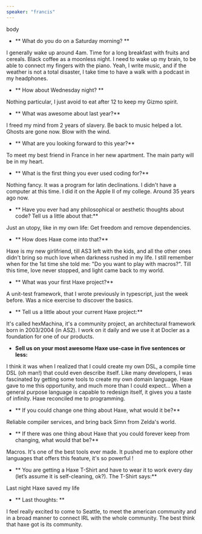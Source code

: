 ```yaml
---
speaker: "francis"
---
```


body

* ** What do you do on a Saturday morning? **

I generally wake up around 4am. Time for a long breakfast with fruits and cereals. Black coffee as a moonless night. I need to wake up my brain, to be able to connect my fingers with the piano. Yeah, I write music, and if the weather is not a total disaster, I take time to have a walk with a podcast in my headphones.

* ** How about Wednesday night? **

Nothing particular, I just avoid to eat after 12 to keep my Gizmo spirit.

* ** What was awesome about last year?**

I freed my mind from 2 years of slavery. Be back to music helped a lot. Ghosts are gone now. Blow with the wind.

* ** What are you looking forward to this year?**

To meet my best friend in France in her new apartment. The main party will be in my heart.

* ** What is the first thing you ever used coding for?**

Nothing fancy. It was a program for latin declinations. I didn't have a computer at this time. I did it on the Apple II of my college. Around 35 years ago now.

* ** Have you ever had any philosophical or aesthetic thoughts about code? Tell us a little about that:**

Just an utopy, like in my own life: Get freedom and remove dependencies.

* ** How does Haxe come into that?**

Haxe is my new girlifriend, till AS3 left with the kids, and all the other ones didn't bring so much love when darkness rushed in my life. I still remember when for the 1st time she told me: "Do you want to play with macros?". Till this time, love never stopped, and light came back to my world.

* ** What was your first Haxe project?**

A unit-test framework, that I wrote previously in typescript, just the week before. Was a nice exercise to discover the basics.

* ** Tell us a little about your current Haxe project:**

It's called hexMachina, it's a community project, an architectural framework born in 2003/2004 (in AS2). I work on it daily and we use it at Docler as a foundation for one of our products.

* **Sell us on your most awesome Haxe use-case in five sentences or less:**

I think it was when I realized that I could create my own DSL, a compile time DSL (oh man!) that could even describe itself. Like many developers, I was fascinated by getting some tools to create my own domain language. Haxe gave to me this opportunity, and much more than I could expect... When a general purpose language is capable to redesign itself, it gives you a taste of infinity. Haxe reconciled me to programming.

* ** If you could change one thing about Haxe, what would it be?**

Reliable compiler services, and bring back Simn from Zelda's world.

* ** If there was one thing about Haxe that you could forever keep from changing, what would that be?**

Macros. It's one of the best tools ever made. It pushed me to explore other languages that offers this feature, it's so powerful !

* ** You are getting a Haxe T-Shirt and have to wear it to work every day (let’s assume it is self-cleaning, ok?). The T-Shirt says:**

Last night Haxe saved my life

* ** Last thoughts: **

I feel really excited to come to Seattle, to meet the american community and in a broad manner to connect IRL with the whole community. The best think that haxe got is its community.
